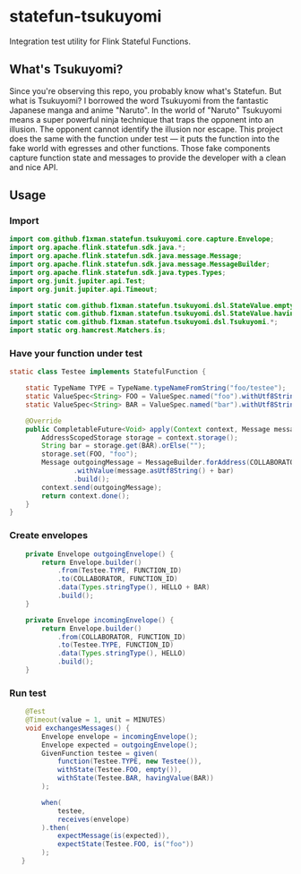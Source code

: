 # statefun-tsukuyomi

Integration test utility for Flink Stateful Functions.

## What's Tsukuyomi?

Since you're observing this repo, you probably know what's Statefun. But what is Tsukuyomi? I borrowed the word
Tsukuyomi from the fantastic Japanese manga and anime "Naruto". In the world of "Naruto" Tsukuyomi means a super
powerful ninja technique that traps the opponent into an illusion. The opponent cannot identify the illusion nor escape.
This project does the same with the function under test — it puts the function into the fake world with egresses and
other functions. Those fake components capture function state and messages to provide the developer with a clean and
nice API.

## Usage

### Import

```java
import com.github.f1xman.statefun.tsukuyomi.core.capture.Envelope;
import org.apache.flink.statefun.sdk.java.*;
import org.apache.flink.statefun.sdk.java.message.Message;
import org.apache.flink.statefun.sdk.java.message.MessageBuilder;
import org.apache.flink.statefun.sdk.java.types.Types;
import org.junit.jupiter.api.Test;
import org.junit.jupiter.api.Timeout;

import static com.github.f1xman.statefun.tsukuyomi.dsl.StateValue.empty;
import static com.github.f1xman.statefun.tsukuyomi.dsl.StateValue.havingValue;
import static com.github.f1xman.statefun.tsukuyomi.dsl.Tsukuyomi.*;
import static org.hamcrest.Matchers.is;
```

### Have your function under test

```java
static class Testee implements StatefulFunction {

    static TypeName TYPE = TypeName.typeNameFromString("foo/testee");
    static ValueSpec<String> FOO = ValueSpec.named("foo").withUtf8StringType();
    static ValueSpec<String> BAR = ValueSpec.named("bar").withUtf8StringType();

    @Override
    public CompletableFuture<Void> apply(Context context, Message message) {
        AddressScopedStorage storage = context.storage();
        String bar = storage.get(BAR).orElse("");
        storage.set(FOO, "foo");
        Message outgoingMessage = MessageBuilder.forAddress(COLLABORATOR, context.self().id())
                .withValue(message.asUtf8String() + bar)
                .build();
        context.send(outgoingMessage);
        return context.done();
    }
}
```

### Create envelopes

```java
    private Envelope outgoingEnvelope() {
        return Envelope.builder()
            .from(Testee.TYPE, FUNCTION_ID)
            .to(COLLABORATOR, FUNCTION_ID)
            .data(Types.stringType(), HELLO + BAR)
            .build();
    }

    private Envelope incomingEnvelope() {
        return Envelope.builder()
            .from(COLLABORATOR, FUNCTION_ID)
            .to(Testee.TYPE, FUNCTION_ID)
            .data(Types.stringType(), HELLO)
            .build();
    }
```

### Run test

```java
    @Test
    @Timeout(value = 1, unit = MINUTES)
    void exchangesMessages() {
        Envelope envelope = incomingEnvelope();
        Envelope expected = outgoingEnvelope();
        GivenFunction testee = given(
            function(Testee.TYPE, new Testee()),
            withState(Testee.FOO, empty()),
            withState(Testee.BAR, havingValue(BAR))
        );

        when(
            testee,
            receives(envelope)
        ).then(
            expectMessage(is(expected)),
            expectState(Testee.FOO, is("foo"))
        );
   }
```
